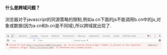#### 什么是跨域问题？

浏览器对于javascript的同源策略的限制,例如a.cn下面的js不能调用b.cn中的js,对象或数据(因为a.cn和b.cn是不同域),所以跨域就出现了.

![浏览器关于跨域的报错](https://github.com/g453030291/building-java-tower/blob/master/images/浏览器关于跨域的报错.png)

